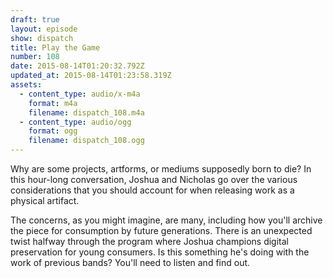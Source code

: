 ```yaml
---
draft: true
layout: episode
show: dispatch
title: Play the Game
number: 108
date: 2015-08-14T01:20:32.792Z
updated_at: 2015-08-14T01:23:58.319Z
assets:
  - content_type: audio/x-m4a
    format: m4a
    filename: dispatch_108.m4a
  - content_type: audio/ogg
    format: ogg
    filename: dispatch_108.ogg
---
```

Why are some projects, artforms, or mediums supposedly born to die? In this hour-long conversation, Joshua and Nicholas go over the various considerations that you should account for when releasing work as a physical artifact.

The concerns, as you might imagine, are many, including how you'll archive the piece for consumption by future generations. There is an unexpected twist halfway through the program where Joshua champions digital preservation for young consumers. Is this something he's doing with the work of previous bands? You'll need to listen and find out. 